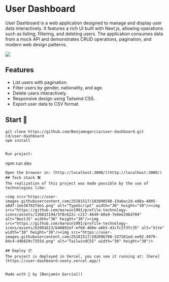 # User Dashboard
User Dashboard is a web application designed to manage and display user data interactively. It features a rich UI built with Next.js, allowing operations such as listing, filtering, and deleting users. The application consumes data from a mock API and demonstrates CRUD operations, pagination, and modern web design patterns.

<img src="https://firebasestorage.googleapis.com/v0/b/portafolio-689ca.appspot.com/o/dashboard.jpg?alt=media&token=f0734e31-f3b2-4001-b9ff-26c57f10c10c" />

## Features

- List users with pagination.
- Filter users by gender, nationality, and age.
- Delete users interactively.
- Responsive design using Tailwind CSS.
- Export user data to CSV format.

## Start 🚀
```
git clone https://github.com/Benjamngarcia/user-dashboard.git
cd/user-dashboard
npm install


Run project:
```
npm run dev
```
Open the browser in: [http://localhost:3000/](http://localhost:3000/)
## Tech stack 🛠️
The realization of this project was made possible by the use of technologies like:

<img src="https://user-images.githubusercontent.com/25181517/183890598-19a0ac2d-e88a-4005-a8df-1ee36782fde1.png" alt="TypeScript" width="30" height="30"/><img src="https://github.com/marwin1991/profile-technology-icons/assets/136815194/5f8c622c-c217-4649-b0a9-7e0ee24bd704" alt="NextJS" width="30" height="30"/><img src="https://github.com/marwin1991/profile-technology-icons/assets/62091613/b40892ef-efb8-4b0e-a6b5-d1cfc2f3fc35" alt="Vite" width="30" height="30"/><img src="https://user-images.githubusercontent.com/25181517/202896760-337261ed-ee92-4979-84c4-d4b829c7355d.png" alt="TailwindCSS" width="30" height="30"/>

## Deploy 📦
The project is deployed in Vercel, you can see it running at: [here](https://user-dashboard-sooty.vercel.app/)


Made with 💙 by [Benjamín García]()
